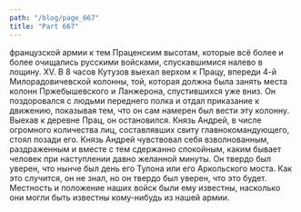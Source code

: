 ```yaml
---
path: "/blog/page_667"
title: "Part 667"
---
```


 французской армии к тем Праценским высотам, которые всё более и более очищались русскими войсками, спускавшимися налево в лощину.
XV.
В 8 часов Кутузов выехал верхом к Працу, впереди 4-й Милорадовичевской колонны, той, которая должна была занять места колонн Пржебышевского и Ланжерона, спустившихся уже вниз. Он поздоровался с людьми переднего полка и отдал приказание к движению, показывая тем, что он сам намерен был вести эту колонну. Выехав к деревне Прац, он остановился. Князь Андрей, в числе огромного количества лиц, составлявших свиту главнокомандующего, стоял позади его. Князь Андрей чувствовал себя взволнованным, раздраженным и вместе с тем сдержанно спокойным, каким бывает человек при наступлении давно желанной минуты. Он твердо был уверен, что нынче был день его Тулона или его Аркольского моста. Как это случится, он не знал, но он твердо был уверен, что это будет. Местность и положение наших войск были ему известны, насколько они могли быть известны кому-нибудь из нашей армии.
